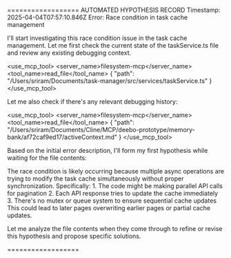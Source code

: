 
==================
AUTOMATED HYPOTHESIS RECORD
Timestamp: 2025-04-04T07:57:10.846Z
Error: Race condition in task cache management

I'll start investigating this race condition issue in the task cache management. Let me first check the current state of the taskService.ts file and review any existing debugging context.

<use_mcp_tool>
  <server_name>filesystem-mcp</server_name>
  <tool_name>read_file</tool_name>
  <arguments>
    {
      "path": "/Users/sriram/Documents/task-manager/src/services/taskService.ts"
    }
  </arguments>
</use_mcp_tool>

Let me also check if there's any relevant debugging history:

<use_mcp_tool>
  <server_name>filesystem-mcp</server_name>
  <tool_name>read_file</tool_name>
  <arguments>
    {
      "path": "/Users/sriram/Documents/Cline/MCP/deebo-prototype/memory-bank/af72caf9ed17/activeContext.md"
    }
  </arguments>
</use_mcp_tool>

Based on the initial error description, I'll form my first hypothesis while waiting for the file contents:

<hypothesis>
The race condition is likely occurring because multiple async operations are trying to modify the task cache simultaneously without proper synchronization. Specifically:
1. The code might be making parallel API calls for pagination
2. Each API response tries to update the cache immediately
3. There's no mutex or queue system to ensure sequential cache updates
This could lead to later pages overwriting earlier pages or partial cache updates.
</hypothesis>

Let me analyze the file contents when they come through to refine or revise this hypothesis and propose specific solutions.

==================
